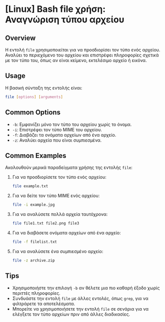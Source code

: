 # [Linux] Bash file χρήση: Αναγνώριση τύπου αρχείου

## Overview
Η εντολή `file` χρησιμοποιείται για να προσδιορίσει τον τύπο ενός αρχείου. Αναλύει το περιεχόμενο του αρχείου και επιστρέφει πληροφορίες σχετικά με τον τύπο του, όπως αν είναι κείμενο, εκτελέσιμο αρχείο ή εικόνα.

## Usage
Η βασική σύνταξη της εντολής είναι:

```bash
file [options] [arguments]
```

## Common Options
- `-b`: Εμφανίζει μόνο τον τύπο του αρχείου χωρίς το όνομα.
- `-i`: Επιστρέφει τον τύπο MIME του αρχείου.
- `-f`: Διαβάζει τα ονόματα αρχείων από ένα αρχείο.
- `-z`: Αναλύει αρχεία που είναι συμπιεσμένα.

## Common Examples
Ακολουθούν μερικά παραδείγματα χρήσης της εντολής `file`:

1. Για να προσδιορίσετε τον τύπο ενός αρχείου:
   ```bash
   file example.txt
   ```

2. Για να δείτε τον τύπο MIME ενός αρχείου:
   ```bash
   file -i example.jpg
   ```

3. Για να αναλύσετε πολλά αρχεία ταυτόχρονα:
   ```bash
   file file1.txt file2.png file3
   ```

4. Για να διαβάσετε ονόματα αρχείων από ένα αρχείο:
   ```bash
   file -f filelist.txt
   ```

5. Για να αναλύσετε ένα συμπιεσμένο αρχείο:
   ```bash
   file -z archive.zip
   ```

## Tips
- Χρησιμοποιήστε την επιλογή `-b` αν θέλετε μια πιο καθαρή έξοδο χωρίς περιττές πληροφορίες.
- Συνδυάστε την εντολή `file` με άλλες εντολές, όπως `grep`, για να φιλτράρετε τα αποτελέσματα.
- Μπορείτε να χρησιμοποιήσετε την εντολή `file` σε σενάρια για να ελέγξετε τον τύπο αρχείων πριν από άλλες διαδικασίες.